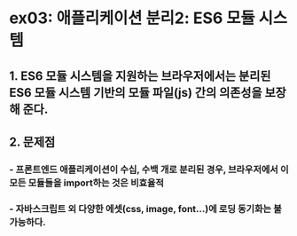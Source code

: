 # ex03: 애플리케이션 분리2: ES6 모듈 시스템

## 1. ES6 모듈 시스템을 지원하는 브라우저에서는 분리된 ES6 모듈 시스템 기반의 모듈 파일(js) 간의 의존성을 보장해 준다.
## 2. 문제점
### - 프론트엔드 애플리케이션이 수십, 수백 개로 분리된 경우, 브라우저에서 이 모든 모듈들을 import하는 것은 비효율적
### - 자바스크립트 외 다양한 에셋(css, image, font...)에 로딩 동기화는 불가능하다. 